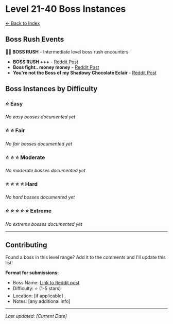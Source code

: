 # Level 21-40 Boss Instances

[← Back to Index](index.md)

## Boss Rush Events

🏃💨 **BOSS RUSH** - Intermediate level boss rush encounters

- **BOSS RUSH +++** - [Reddit Post](http://www.reddit.com/r/SwordAndSupperGame/comments/1muuki0/boss_rush/)
- **Boss fight.. money money** - [Reddit Post](http://www.reddit.com/r/SwordAndSupperGame/comments/1mpkh94/boss_fight_money_money/)
- **You're not the Boss of my Shadowy Chocolate Eclair** - [Reddit Post](http://www.reddit.com/r/SwordAndSupperGame/comments/1mx8ltv/youre_not_the_boss_of_my_shadowy_chocolate_eclair/)

## Boss Instances by Difficulty

### ⭐ Easy
*No easy bosses documented yet*

### ⭐ ⭐ Fair
*No fair bosses documented yet*

### ⭐ ⭐ ⭐ Moderate
*No moderate bosses documented yet*

### ⭐ ⭐ ⭐ ⭐ Hard
*No hard bosses documented yet*

### ⭐ ⭐ ⭐ ⭐ ⭐ Extreme
*No extreme bosses documented yet*

---

## Contributing

Found a boss in this level range? Add it to the comments and I'll update this list!

**Format for submissions:**
- Boss Name: [Link to Reddit post](url)
- Difficulty: ⭐ (1-5 stars)
- Location: [if applicable]
- Notes: [any additional info]

---

*Last updated: [Current Date]*
